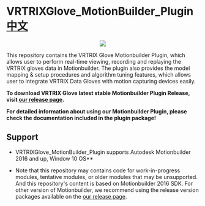 # VRTRIXGlove_MotionBuilder_Plugin [中文][chinese]
<p align="center">
  <img src="https://github.com/VRTRIX/VRTRIXGlove_Unity3D_SDK/blob/master/docs/img/digital_glove.png"/>
</p>

This repository contains the VRTRIX Glove Motionbuilder Plugin, which allows user to perform real-time viewing, recording and replaying the VRTRIX gloves data in Motionbuilder. The plugin also provides the model mapping & setup procedures and algorithm tuning features, which allows user to integrate VRTRIX Data Gloves with motion capturing devices easily.

**To download VRTRIX Glove latest stable Motionbuilder Plugin Release, visit [our release page][devsite].**

**For detailed information about using our Motionbuilder Plugin, please check the documentation included in the plugin package!**

## Support

- VRTRIXGlove_MotionBuilder_Plugin supports Autodesk Motionbuilder 2016 and up, Window 10 OS**

- Note that this repository may contains code for work-in-progress modules, tentative modules, or older modules that may be unsupported. And this repository's content is based on Motionbuilder 2016 SDK. For other version of Motionbuilder, we recommend using the release version packages available on the [our release page][devsite].

[chinese]: https://github.com/VRTRIX/VRTRIXGlove_MotionBuilder_Plugin/blob/master/README_CN.md "chinese"
[devsite]: https://github.com/VRTRIX/VRTRIXGlove_MotionBuilder_Plugin/releases "VRTRIX Glove MB Plugin Release site"

